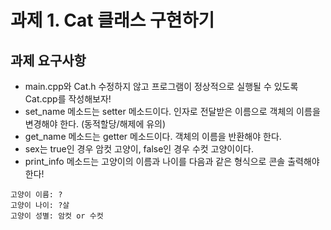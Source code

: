 # 과제 1. Cat 클래스 구현하기
## 과제 요구사항
- main.cpp와 Cat.h 수정하지 않고 프로그램이 정상적으로 실행될 수 있도록 Cat.cpp를 작성해보자!
- set_name 메소드는 setter 메소드이다. 인자로 전달받은 이름으로 객체의 이름을 변경해야 한다. (동적할당/해제에 유의)
- get_name 메소드는 getter 메소드이다. 객체의 이름을 반환해야 한다.
- sex는 true인 경우 암컷 고양이, false인 경우 수컷 고양이이다.
- print_info 메소드는 고양이의 이름과 나이를 다음과 같은 형식으로 콘솔 출력해야 한다!
``` 
고양이 이름: ?  
고양이 나이: ?살  
고양이 성별: 암컷 or 수컷  
```